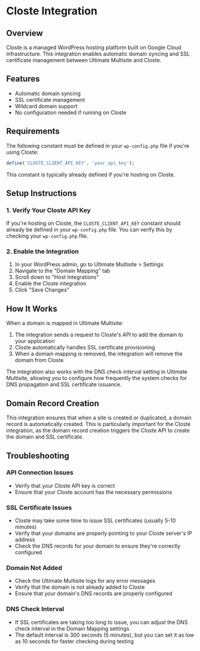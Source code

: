 # Closte Integration

## Overview
Closte is a managed WordPress hosting platform built on Google Cloud infrastructure. This integration enables automatic domain syncing and SSL certificate management between Ultimate Multisite and Closte.

## Features
- Automatic domain syncing
- SSL certificate management
- Wildcard domain support
- No configuration needed if running on Closte

## Requirements
The following constant must be defined in your `wp-config.php` file if you're using Closte:

```php
define('CLOSTE_CLIENT_API_KEY', 'your_api_key');
```

This constant is typically already defined if you're hosting on Closte.

## Setup Instructions

### 1. Verify Your Closte API Key

If you're hosting on Closte, the `CLOSTE_CLIENT_API_KEY` constant should already be defined in your `wp-config.php` file. You can verify this by checking your `wp-config.php` file.

### 2. Enable the Integration

1. In your WordPress admin, go to Ultimate Multisite > Settings
2. Navigate to the "Domain Mapping" tab
3. Scroll down to "Host Integrations"
4. Enable the Closte integration
5. Click "Save Changes"

## How It Works

When a domain is mapped in Ultimate Multisite:

1. The integration sends a request to Closte's API to add the domain to your application
2. Closte automatically handles SSL certificate provisioning
3. When a domain mapping is removed, the integration will remove the domain from Closte

The integration also works with the DNS check interval setting in Ultimate Multisite, allowing you to configure how frequently the system checks for DNS propagation and SSL certificate issuance.

## Domain Record Creation

This integration ensures that when a site is created or duplicated, a domain record is automatically created. This is particularly important for the Closte integration, as the domain record creation triggers the Closte API to create the domain and SSL certificate.

## Troubleshooting

### API Connection Issues
- Verify that your Closte API key is correct
- Ensure that your Closte account has the necessary permissions

### SSL Certificate Issues
- Closte may take some time to issue SSL certificates (usually 5-10 minutes)
- Verify that your domains are properly pointing to your Closte server's IP address
- Check the DNS records for your domain to ensure they're correctly configured

### Domain Not Added
- Check the Ultimate Multisite logs for any error messages
- Verify that the domain is not already added to Closte
- Ensure that your domain's DNS records are properly configured

### DNS Check Interval
- If SSL certificates are taking too long to issue, you can adjust the DNS check interval in the Domain Mapping settings
- The default interval is 300 seconds (5 minutes), but you can set it as low as 10 seconds for faster checking during testing
